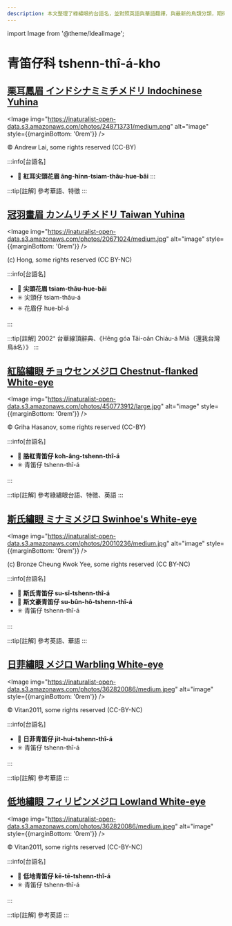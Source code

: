 ```yaml
---
description: 本文整理了綠繡眼的台語名，並對照英語與華語翻譯，與最新的鳥類分類，期待能夠供未來的台語鳥類圖鑑當作參考
---
```


import Image from '@theme/IdealImage';

# 青笛仔科 tshenn-thî-á-kho

## [栗耳鳳眉 インドシナミミチメドリ Indochinese Yuhina](https://ebird.org/species/indyuh1)

<Image img="https://inaturalist-open-data.s3.amazonaws.com/photos/248713731/medium.png" alt="image" style={{marginBottom: '0rem'}} />

<p className="image-caption">
© Andrew Lai, some rights reserved (CC-BY)
</p>

:::info[台語名]
- 🎯 **紅耳尖頭花眉 âng-hīnn-tsiam-thâu-hue-bâi**
:::

:::tip[註解]
參考華語、特徵
:::

## [冠羽畫眉 カンムリチメドリ Taiwan Yuhina](https://ebird.org/species/taiyuh1)

<Image img="https://inaturalist-open-data.s3.amazonaws.com/photos/20671024/medium.jpg" alt="image" style={{marginBottom: '0rem'}} />

<p className="image-caption">
(c) Hong, some rights reserved (CC BY-NC)
</p>

:::info[台語名]

- 🎯 **尖頭花眉 tsiam-thâu-hue-bâi**
- ✳️ 尖頭仔 tsiam-thâu-á
- ✳️ 花眉仔 hue-bî-á

:::

:::tip[註解]
2002⁺ 台華線頂辭典、《Hêng góa Tâi-oân Chiáu-á Miâ（還我台灣鳥á名）》
:::

## [紅脇繡眼 チョウセンメジロ Chestnut-flanked White-eye](https://ebird.org/species/cfweye1)

<Image img="https://inaturalist-open-data.s3.amazonaws.com/photos/450773912/large.jpg" alt="image" style={{marginBottom: '0rem'}} />

<p className="image-caption">
© Griha Hasanov, some rights reserved (CC-BY)
</p>

:::info[台語名]

- 🎯 **胳紅青笛仔 koh-âng-tshenn-thî-á**
- ✳️ 青笛仔 tshenn-thî-á

:::

:::tip[註解]
參考綠繡眼台語、特徵、英語
:::

## [斯氏繡眼 ミナミメジロ Swinhoe's White-eye](https://ebird.org/species/swiwhe1)

<Image img="https://inaturalist-open-data.s3.amazonaws.com/photos/20010236/medium.jpg" alt="image" style={{marginBottom: '0rem'}} />

<p className="image-caption">
(c) Bronze Cheung Kwok Yee, some rights reserved (CC BY-NC)
</p>

:::info[台語名]

- 🎯 **斯氏青笛仔 su-sī-tshenn-thî-á**
- 🎯 **斯文豪青笛仔 su-bûn-hô-tshenn-thî-á**
- ✳️ 青笛仔 tshenn-thî-á

:::

:::tip[註解]
參考英語、華語
:::

## [日菲繡眼 メジロ Warbling White-eye](https://ebird.org/species/warwhe1)

<Image img="https://inaturalist-open-data.s3.amazonaws.com/photos/362820086/medium.jpeg" alt="image" style={{marginBottom: '0rem'}} />

<p className="image-caption">
© Vitan2011, some rights reserved (CC-BY-NC)
</p>

:::info[台語名]

- 🎯 **日菲青笛仔 ji̍t-hui-tshenn-thî-á**
- ✳️ 青笛仔 tshenn-thî-á

:::

:::tip[註解]
參考華語
:::

## [低地繡眼 フィリピンメジロ Lowland White-eye](https://ebird.org/species/loweye2)

<Image img="https://inaturalist-open-data.s3.amazonaws.com/photos/362820086/medium.jpeg" alt="image" style={{marginBottom: '0rem'}} />

<p className="image-caption">
© Vitan2011, some rights reserved (CC-BY-NC)
</p>

:::info[台語名]

- 🎯 **低地青笛仔 kē-tē-tshenn-thî-á**
- ✳️ 青笛仔 tshenn-thî-á

:::

:::tip[註解]
參考英語
:::

